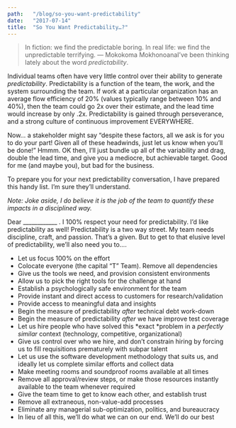 ```yaml
---
path:	"/blog/so-you-want-predictability"
date:	"2017-07-14"
title:	"So You Want Predictability…?"
---
```



> In fiction: we find the predictable boring. In real life: we find the unpredictable terrifying. ― Mokokoma MokhonoanaI’ve been thinking lately about the word *predictability*.

Individual teams often have very little control over their ability to generate *predictability*. Predictability is a function of the team, the work, and the system surrounding the team. If work at a particular organization has an average flow efficiency of 20% (values typically range between 10% and 40%), then the team could go 2x over their estimate, and the lead time would increase by only .2x. Predictability is gained through perseverance, and a strong culture of continuous improvement EVERYWHERE.

Now… a stakeholder might say “despite these factors, all we ask is for you to do your part! Given all of these headwinds, just let us know when you’ll be done!” Hmmm. OK then, I’ll just bundle up all of the variability and drag, double the lead time, and give you a mediocre, but achievable target. Good for me (and maybe you), but bad for the business.

To prepare you for your next predictability conversation, I have prepared this handy list. I’m sure they’ll understand.

*Note: Joke aside, I do believe it is the job of the team to quantify these impacts in a disciplined way.*

Dear \_\_\_\_\_\_\_\_\_\_\_\_ . I 100% respect your need for predictability. I’d like predictability as well! Predictability is a two way street. My team needs discipline, craft, and passion. That’s a given. But to get to that elusive level of predictability, we’ll also need you to….

* Let us focus 100% on the effort
* Colocate everyone (the capital “T” Team). Remove all dependencies
* Give us the tools we need, and provision consistent environments
* Allow us to pick the right tools for the challenge at hand
* Establish a psychologically safe environment for the team
* Provide instant and direct access to customers for research/validation
* Provide access to meaningful data and insights
* Begin the measure of predictability *after* technical debt work-down
* Begin the measure of predictability *after* we have improve test coverage
* Let us hire people who have solved this *exact *problem in a *perfectly similar* context (technology, competitive, organizational)
* Give us control over who we hire, and don’t constrain hiring by forcing us to fill requisitions prematurely with subpar talent
* Let us use the software development methodology that suits us, and ideally let us complete similar efforts and collect data
* Make meeting rooms and soundproof rooms available at all times
* Remove all approval/review steps, or make those resources instantly available to the team whenever required
* Give the team time to get to know each other, and establish trust
* Remove all extraneous, non-value-add processes
* Eliminate any managerial sub-optimization, politics, and bureaucracy
* In lieu of all this, we’ll do what we can on our end. We’ll do our best
